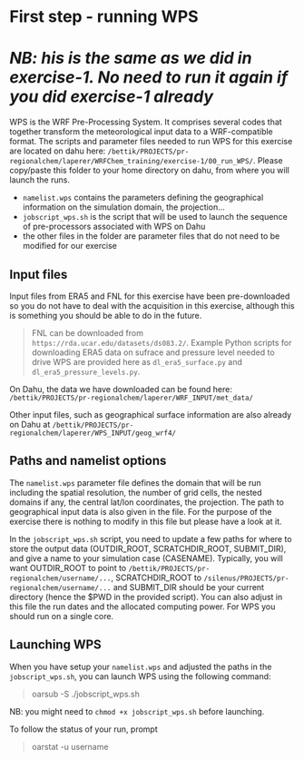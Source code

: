 # First step - running WPS
# *NB: his is the same as we did in exercise-1. No need to run it again if you did exercise-1 already*

WPS is the WRF Pre-Processing System. It comprises several codes that together transform the meteorological input data to a WRF-compatible format.
The scripts and parameter files needed to run WPS for this exercise are located on dahu here: `/bettik/PROJECTS/pr-regionalchem/laperer/WRFChem_training/exercise-1/00_run_WPS/`.
Please copy/paste this folder to your home directory on dahu, from where you will launch the runs.
- `namelist.wps` contains the parameters defining the geographical information on the simulation domain, the projection...
- `jobscript_wps.sh` is the script that will be used to launch the sequence of pre-processors associated with WPS on Dahu
- the other files in the folder are parameter files that do not need to be modified for our exercise

## Input files

Input files from ERA5 and FNL for this exercise have been pre-downloaded so you do not have to deal with the acquisition in this exercise, although this is something you should be able to do in the future. 

> FNL can be downloaded from `https://rda.ucar.edu/datasets/ds083.2/`. 
> Example Python scripts for downloading ERA5 data on sufrace and pressure level needed to drive WPS are provided here as `dl_era5_surface.py` and `dl_era5_pressure_levels.py`. 

On Dahu, the data we have downloaded can be found here: `/bettik/PROJECTS/pr-regionalchem/laperer/WRF_INPUT/met_data/`

Other input files, such as geographical surface information are also already on Dahu at `/bettik/PROJECTS/pr-regionalchem/laperer/WPS_INPUT/geog_wrf4/`

## Paths and namelist options

The `namelist.wps` parameter file defines the domain that will be run including the spatial resolution, the number of grid cells, the nested domains if any, the central lat/lon coordinates, the projection. The path to geographical input data is also given in the file. For the purpose of the exercise there is nothing to modify in this file but please have a look at it.

In the `jobscript_wps.sh` script, you need to update a few paths for where to store the output data (OUTDIR_ROOT, SCRATCHDIR_ROOT, SUBMIT_DIR), and give a name to your simulation case (CASENAME). Typically, you will want OUTDIR_ROOT to point to `/bettik/PROJECTS/pr-regionalchem/username/...`, SCRATCHDIR_ROOT to `/silenus/PROJECTS/pr-regionalchem/username/...` and SUBMIT_DIR should be your current directory (hence the $PWD in the provided script). You can also adjust in this file the run dates and the allocated computing power. For WPS you should run on a single core.


## Launching WPS

When you have setup your `namelist.wps` and adjusted the paths in the `jobscript_wps.sh`, you can launch WPS using the following command: 
> oarsub -S ./jobscript_wps.sh

NB: you might need to `chmod +x jobscript_wps.sh` before launching.

To follow the status of your run, prompt
> oarstat -u username
